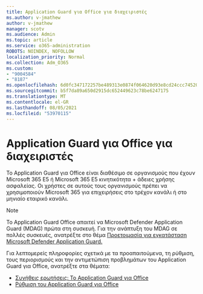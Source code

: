 ```yaml
---
title: Application Guard για Office για διαχειριστές
ms.author: v-jmathew
author: v-jmathew
manager: scotv
ms.audience: Admin
ms.topic: article
ms.service: o365-administration
ROBOTS: NOINDEX, NOFOLLOW
localization_priority: Normal
ms.collection: Adm_O365
ms.custom:
- "9004584"
- "8187"
ms.openlocfilehash: 6d0fc347172257be489313e0874f064620d93e8cd24ccc74520954e7427bcd95
ms.sourcegitcommit: b5f7da89a650d2915dc652449623c78be6247175
ms.translationtype: MT
ms.contentlocale: el-GR
ms.lasthandoff: 08/05/2021
ms.locfileid: "53970115"
---
```

# <a name="application-guard-for-office-for-admins"></a>Application Guard για Office για διαχειριστές

Το Application Guard για Office είναι διαθέσιμο σε οργανισμούς που έχουν Microsoft 365 E5 ή Microsoft 365 E5 κινητικότητα + άδειες χρήσης ασφαλείας. Οι χρήστες σε αυτούς τους οργανισμούς πρέπει να χρησιμοποιούν Microsoft 365 για επιχειρήσεις στο τρέχον κανάλι ή στο μηνιαίο εταιρικό κανάλι.

> [!NOTE]
> Το Application Guard Office απαιτεί να Microsoft Defender Application Guard (MDAG) πρώτα στη συσκευή. Για την ανάπτυξη του MDAG σε πολλές συσκευές, ανατρέξτε στο θέμα [Προετοιμασία για εγκατάσταση Microsoft Defender Application Guard.](https://docs.microsoft.com/windows/security/threat-protection/microsoft-defender-application-guard/install-md-app-guard)

Για λεπτομερείς πληροφορίες σχετικά με τα προαπαιτούμενα, τη ρύθμιση, τους περιορισμούς και την αντιμετώπιση προβλημάτων του Application Guard για Office, ανατρέξτε στα θέματα:

- [Συνήθεις ερωτήσεις: Το Application Guard για Office](https://support.microsoft.com/office/application-guard-for-office-9e0fb9c2-ffad-43bf-8ba3-78f785fdba46)
- [Ρύθμιση του Application Guard για Office](https://docs.microsoft.com/microsoft-365/security/office-365-security/install-app-guard)
